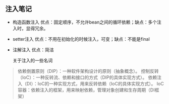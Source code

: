  ## 注入笔记
  
 - 构造函数注入  优点：固定顺序，不允许bean之间的循环依赖；缺点：多个注入时，显得冗余。
 - setter注入   优点：不用在初始化的时候注入，可变；缺点：不能是final
 - 注解注入      优点：简洁
   
   关于注入的一些名词
 >依赖倒置原则（DIP）：一种软件架构设计的原则（抽象概念）。
 >控制反转（IoC）：一种反转流、依赖和接口的方式（DIP的具体实现方式）。
 >依赖注入（DI）：IoC的一种实现方式，用来反转依赖（IoC的具体实现方式）。
 >IoC容器：依赖注入的框架，用来映射依赖，管理对象创建和生存周期（DI框架）
